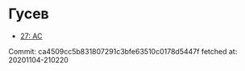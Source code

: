 # Гусев
- [27: AC](27.md)

Commit: ca4509cc5b831807291c3bfe63510c0178d5447f
 fetched at: 20201104-210220
